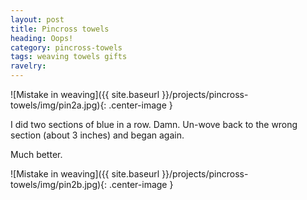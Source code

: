 ```yaml
---
layout: post
title: Pincross towels
heading: Oops!
category: pincross-towels
tags: weaving towels gifts
ravelry:
---
```

![Mistake in weaving]({{ site.baseurl }}/projects/pincross-towels/img/pin2a.jpg){: .center-image }

I did two sections of blue in a row. Damn. Un-wove back to the wrong section (about 3 inches) and began again.

Much better.

![Mistake in weaving]({{ site.baseurl }}/projects/pincross-towels/img/pin2b.jpg){: .center-image }